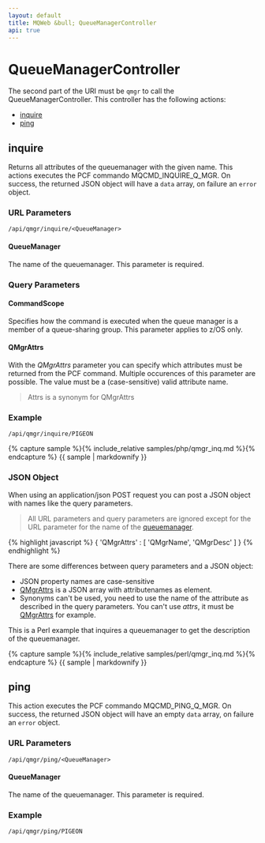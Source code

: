 ```yaml
---
layout: default
title: MQWeb &bull; QueueManagerController
api: true
---
```

QueueManagerController
======================

The second part of the URI must be `qmgr` to call the QueueManagerController.
This controller has the following actions:

+ [inquire](#inquire)
+ [ping](#ping)

## <a name="inquire"></a>inquire
Returns all attributes of the queuemanager with the given name. This actions
 executes the PCF commando MQCMD_INQUIRE_Q_MGR. On success, the returned JSON
object will have a `data` array, on failure an `error` object.

### <a name="inquireURL"></a>URL Parameters
`/api/qmgr/inquire/<QueueManager>`

#### <a name="inquireUrlQueueManager"></a>QueueManager
The name of the queuemanager. This parameter is required.

### <a name="inquireQuery"></a>Query Parameters

#### <a name="inquireQueryCommandScope"></a>CommandScope
Specifies how the command is executed when the queue manager is a member of a
queue-sharing group. This parameter applies to z/OS only.

#### <a name="inquireQueryQMgrAttrs"></a>QMgrAttrs
With the *QMgrAttrs* parameter you can specify which attributes must
be returned from the PCF command. Multiple occurences of this parameter are
possible. The value must be a (case-sensitive) valid attribute name.

> Attrs is a synonym for QMgrAttrs

### Example
`/api/qmgr/inquire/PIGEON`

{% capture sample %}{% include_relative samples/php/qmgr_inq.md %}{% endcapture %}
{{ sample | markdownify }}

### <a name="inquireJSON"></a>JSON Object
When using an application/json POST request you can post a JSON object with
names like the query parameters.

> All URL parameters and query parameters are ignored except for the URL
> parameter for the name of the [queuemanager](#inquireUrlQueueManager).

{% highlight javascript %}
{
  'QMgrAttrs' : [
    'QMgrName',
    'QMgrDesc'
  ]
}
{% endhighlight %}

There are some differences between query parameters and a JSON object:

+ JSON property names are case-sensitive
+ [QMgrAttrs](#inquireQueryQMgrAttrs) is a JSON array with attributenames as
  element.
+ Synonyms can't be used, you need to use the name of the attribute
  as described in the query parameters. You can't use *attrs*, it must be
  [QMgrAttrs](#inquireQueryQMgrAttrs) for example.

This is a Perl example that inquires a queuemanager to get the description of
the queuemanager.

{% capture sample %}{% include_relative samples/perl/qmgr_inq.md %}{% endcapture %}
{{ sample | markdownify }}

## <a name="ping"></a>ping
This action executes the PCF commando MQCMD_PING_Q_MGR. On success, the returned JSON
object will have an empty `data` array, on failure an `error` object.

### <a name="pingURL"></a>URL Parameters
`/api/qmgr/ping/<QueueManager>`

#### <a name="pingUrlQueueManager"></a>QueueManager
The name of the queuemanager. This parameter is required.

### Example
`/api/qmgr/ping/PIGEON`
